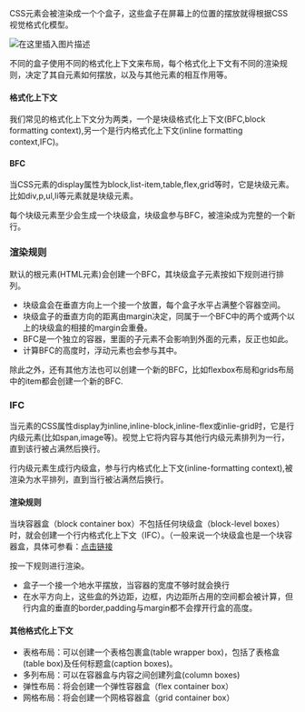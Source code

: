 CSS元素会被渲染成一个个盒子，这些盒子在屏幕上的位置的摆放就得根据CSS视觉格式化模型。

![在这里插入图片描述](https://img-blog.csdnimg.cn/20200311143247668.png?x-oss-process=image/watermark,type_ZmFuZ3poZW5naGVpdGk,shadow_10,text_aHR0cHM6Ly9ibG9nLmNzZG4ubmV0L0FidWR1bGFfXw==,size_16,color_FFFFFF,t_70)

不同的盒子使用不同的格式化上下文来布局，每个格式化上下文有不同的渲染规则，决定了其自元素如何摆放，以及与其他元素的相互作用等。

#### 格式化上下文

我们常见的格式化上下文分为两类，一个是块级格式化上下文(BFC,block formatting context),另一个是行内格式化上下文(inline formatting context,IFC)。

#### BFC

当CSS元素的display属性为block,list-item,table,flex,grid等时，它是块级元素。比如div,p,ul,li等元素就是块级元素。

每个块级元素至少会生成一个块级盒，块级盒参与BFC，被渲染成为完整的一个新行。

### 渲染规则

默认的根元素(HTML元素)会创建一个BFC，其块级盒子元素按如下规则进行排列。

- 块级盒会在垂直方向上一个接一个放置，每个盒子水平占满整个容器空间。
- 块级盒子的垂直方向的距离由margin决定，同属于一个BFC中的两个或两个以上的块级盒的相接的margin会重叠。
- BFC是一个独立的容器，里面的子元素不会影响到外面的元素，反正也如此。
- 计算BFC的高度时，浮动元素也会参与其中。

除此之外，还有其他方法也可以创建一个新的BFC，比如flexbox布局和grids布局中的item都会创建一个新的BFC.

### IFC 

当元素的CSS属性display为inline,inline-block,inline-flex或inlie-grid时，它是行内级元素(比如span,image等)。视觉上它将内容与其他行内级元素排列为一行，直到该行被占满然后换行。

行内级元素生成行内级盒，参与行内格式化上下文(inline-formatting context),被渲染为水平排列，直到当行被沾满然后换行。

#### 渲染规则

当块容器盒（block container box）不包括任何块级盒（block-level boxes）时，就会创建一个行内格式化上下文（IFC）。（一般来说一个块级盒也是一个块容器盒，具体可参看：[点击链接](https://www.w3.org/TR/CSS22/visuren.html#block-boxes)

按一下规则进行渲染。

- 盒子一个接一个地水平摆放，当容器的宽度不够时就会换行
- 在水平方向上，这些盒的外边距，边框，内边距所占用的空间都会被计算，但行内盒的垂直的border,padding与margin都不会撑开行盒的高度。

#### 其他格式化上下文

- 表格布局：可以创建一个表格包裹盒(table wrapper box)，包括了表格盒(table box)及任何标题盒(caption boxes)。
- 多列布局：可以在容器盒与内容之间创建列盒(column boxes)
- 弹性布局：将会创建一个弹性容器盒（flex container box）
- 网格布局：将会创建一个网格容器盒（grid container box）
